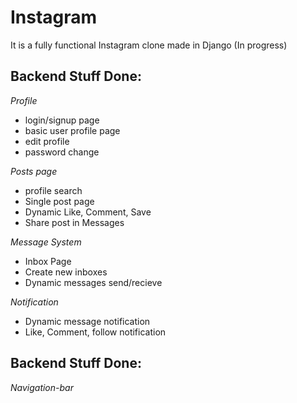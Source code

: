 # Instagram
It is a fully functional Instagram clone made in Django (In progress)

## Backend Stuff Done:

*Profile*
* login/signup page
* basic user profile page
* edit profile
* password change

*Posts page*
* profile search
* Single post page
* Dynamic Like, Comment, Save 
* Share post in Messages

*Message System*
* Inbox Page
* Create new inboxes
* Dynamic messages send/recieve

*Notification*
* Dynamic message notification
* Like, Comment, follow notification

## Backend Stuff Done:

*Navigation-bar*
